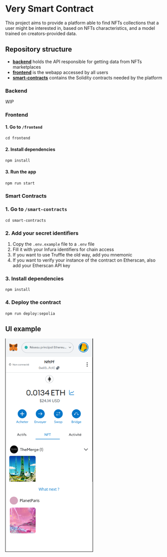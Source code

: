 # Very Smart Contract

This project aims to provide a platform able to find NFTs collections that a user might be interested in, based on NFTs characteristics, and a model trained on creators-provided data.

## Repository structure

- [**backend**](backend) holds the API responsible for getting data from NFTs marketplaces
- [**frontend**](frontend) is the webapp accessed by all users
- [**smart-contracts**](smart-contracts) contains the Solidity contracts needed by the platform

### Backend

_WIP_

### Frontend

#### 1. Go to `/frontend`

    cd frontend

#### 2. Install dependencies

    npm install

#### 3. Run the app

    npm run start

### Smart Contracts

### 1. Go to `/smart-contracts`

    cd smart-contracts

### 2. Add your secret identifiers

1. Copy the `.env.example` file to a `.env` file
2. Fill it with your Infura identifiers for chain access
3. If you want to use Truffle the old way, add you mnemonic
4. If you want to verify your instance of the contract on Etherscan, also add your Etherscan API key

### 3. Install dependencies

    npm install

### 4. Deploy the contract

    npm run deploy:sepolia

## UI example

![alt text](visual.png "Title")